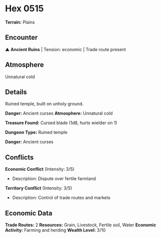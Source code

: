 # Hex 0515

**Terrain:** Plains

## Encounter
▲ **Ancient Ruins** | Tension: economic | Trade route present

## Atmosphere
Unnatural cold

## Details
Ruined temple, built on unholy ground.

**Danger:** Ancient curses
**Atmosphere:** Unnatural cold

**Treasure Found:** Cursed blade (1d8, hurts wielder on 1)


**Dungeon Type:** Ruined temple

**Danger:** Ancient curses

## Conflicts
**Economic Conflict** (Intensity: 3/5)
- Description: Dispute over fertile farmland

**Territory Conflict** (Intensity: 3/5)
- Description: Control of trade routes and markets

## Economic Data
**Trade Routes:** 2
**Resources:** Grain, Livestock, Fertile soil, Water
**Economic Activity:** Farming and herding
**Wealth Level:** 3/10
